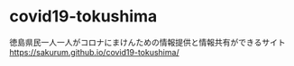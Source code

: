 # covid19-tokushima
徳島県民一人一人がコロナにまけんための情報提供と情報共有ができるサイト
https://sakurum.github.io/covid19-tokushima/
